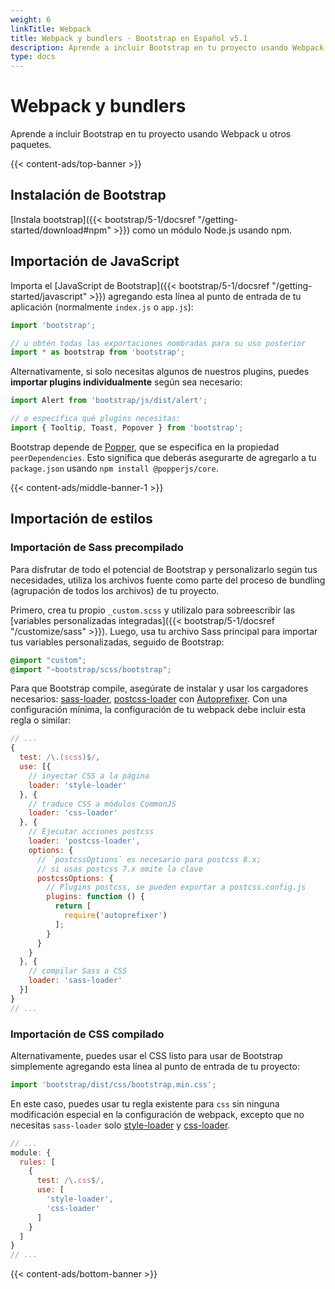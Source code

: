 ```yaml
---
weight: 6
linkTitle: Webpack
title: Webpack y bundlers · Bootstrap en Español v5.1
description: Aprende a incluir Bootstrap en tu proyecto usando Webpack u otros paquetes.
type: docs
---
```


# Webpack y bundlers

Aprende a incluir Bootstrap en tu proyecto usando Webpack u otros paquetes.

{{< content-ads/top-banner >}}

## Instalación de Bootstrap

[Instala bootstrap]({{< bootstrap/5-1/docsref "/getting-started/download#npm" >}}) como un módulo Node.js usando npm.

## Importación de JavaScript

Importa el [JavaScript de Bootstrap]({{< bootstrap/5-1/docsref "/getting-started/javascript" >}}) agregando esta línea al punto de entrada de tu aplicación (normalmente `index.js` o `app.js`):

```js
import 'bootstrap';

// u obtén todas las exportaciones nombradas para su uso posterior
import * as bootstrap from 'bootstrap';
```

Alternativamente, si solo necesitas algunos de nuestros plugins, puedes **importar plugins individualmente** según sea necesario:

```js
import Alert from 'bootstrap/js/dist/alert';

// o especifica qué plugins necesitas:
import { Tooltip, Toast, Popover } from 'bootstrap';
```

Bootstrap depende de [Popper](https://popper.js.org/), que se especifica en la propiedad `peerDependencies`.
Esto significa que deberás asegurarte de agregarlo a tu `package.json` usando `npm install @popperjs/core`.

{{< content-ads/middle-banner-1 >}}

## Importación de estilos

### Importación de Sass precompilado

Para disfrutar de todo el potencial de Bootstrap y personalizarlo según tus necesidades, utiliza los archivos fuente como parte del proceso de bundling (agrupación de todos los archivos) de tu proyecto.

Primero, crea tu propio `_custom.scss` y utilízalo para sobreescribir las [variables personalizadas integradas]({{< bootstrap/5-1/docsref "/customize/sass" >}}). Luego, usa tu archivo Sass principal para importar tus variables personalizadas, seguido de Bootstrap:

```scss
@import "custom";
@import "~bootstrap/scss/bootstrap";
```

Para que Bootstrap compile, asegúrate de instalar y usar los cargadores necesarios: [sass-loader](https://github.com/webpack-contrib/sass-loader), [postcss-loader](https://github.com/webpack-contrib/postcss-loader) con [Autoprefixer](https://github.com/postcss/autoprefixer#webpack). Con una configuración mínima, la configuración de tu webpack debe incluir esta regla o similar:


```js
// ...
{
  test: /\.(scss)$/,
  use: [{
    // inyectar CSS a la página
    loader: 'style-loader'
  }, {
    // traduce CSS a módulos CommonJS
    loader: 'css-loader'
  }, {
    // Ejecutar acciones postcss
    loader: 'postcss-loader',
    options: {
      // `postcssOptions` es necesario para postcss 8.x;
      // si usas postcss 7.x omite la clave
      postcssOptions: {
        // Plugins postcss, se pueden exportar a postcss.config.js
        plugins: function () {
          return [
            require('autoprefixer')
          ];
        }
      }
    }
  }, {
    // compilar Sass a CSS
    loader: 'sass-loader'
  }]
}
// ...
```

### Importación de CSS compilado

Alternativamente, puedes usar el CSS listo para usar de Bootstrap simplemente agregando esta línea al punto de entrada de tu proyecto:

```js
import 'bootstrap/dist/css/bootstrap.min.css';
```

En este caso, puedes usar tu regla existente para `css` sin ninguna modificación especial en la configuración de webpack, excepto que no necesitas `sass-loader` solo [style-loader](https://github.com/webpack-contrib/style-loader) y [css-loader](https://github.com/webpack-contrib/css-loader).

```js
// ...
module: {
  rules: [
    {
      test: /\.css$/,
      use: [
        'style-loader',
        'css-loader'
      ]
    }
  ]
}
// ...
```

{{< content-ads/bottom-banner >}}